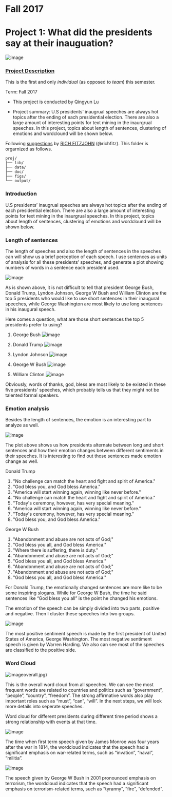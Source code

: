 # Fall 2017
# Project 1: What did the presidents say at their inauguation?

![image](figs/title.jpg)

### [Project Description](doc/)
This is the first and only *individual* (as opposed to *team*) this semester. 

Term: Fall 2017

+ This project is conducted by Qingyun Lu

+ Project summary: U.S presidents’ inaugrual speeches are always hot topics after the ending of each presidential election. There are also a large amount of interesting points for text mining in the inaurgrual speeches. In this project, topics about length of sentences, clustering of emotions and wordclound will be shown below.

Following [suggestions](http://nicercode.github.io/blog/2013-04-05-projects/) by [RICH FITZJOHN](http://nicercode.github.io/about/#Team) (@richfitz). This folder is orgarnized as follows.

```
proj/
├── lib/
├── data/
├── doc/
├── figs/
└── output/
```

### Introduction
U.S presidents’ inaugrual speeches are always hot topics after the ending of each presidential election. There are also a large amount of interesting points for text mining in the inaurgrual speeches. In this project, topics about length of sentences, clustering of emotions and wordclound will be shown below.

### Length of sentences
The length of speeches and also the length of sentences in the speeches can will show us a brief perception of each speech. I use sentences as units of analysis for all these presidents’ speeches, and generate a plot showing numbers of words in a sentence each president used.

![image](figs/length_of_sentences.jpg)

As is shown above, it is not difficult to tell that president George Bush, Donald Trump, Lyndon Johnson, George W Bush and William Clinton are the top 5 presidents who would like to use short sentences in their inaugural speeches, while George Washington are most likely to use long sentences in his inaugural speech.

Here comes a question, what are those short sentences the top 5 presidents prefer to using?

1. George Bush
![image](figs/s_bush.jpg)

2. Donald Trump
![image](figs/s_trump.jpg)

3. Lyndon Johnson
![image](figs/s_johnson.jpg)

4. George W Bush
![image](figs/s_wbush.jpg)

5. William Clinton
![image](figs/s_clinton.jpg)

Obviously, words of thanks, god, bless are most likely to be existed in these five presidents' speeches, which probably tells us that they might not be talented formal speakers.

### Emotion analysis
Besides the length of sentences, the emotion is an interesting part to analyze as well.

![image](figs/emotion_trump&bush.jpg)

The plot above shows us how presidents alternate between long and short sentences and how their emotion changes between different sentiments in their speeches. It is interesting to find out those sentences made emotion change as well.

  Donald Trump
1. "No challenge can match the heart and fight and spirit of America."
2. "God bless you, and God bless America."                            
3. "America will start winning again, winning like never before."     
4. "No challenge can match the heart and fight and spirit of America."
5. "Today's ceremony, however, has very special meaning."             
6. "America will start winning again, winning like never before."     
7. "Today's ceremony, however, has very special meaning."             
8. "God bless you, and God bless America."

  George W Bush
1. "Abandonment and abuse are not acts of God;"
2. "God bless you all, and God bless America." 
3. "Where there is suffering, there is duty."  
4. "Abandonment and abuse are not acts of God;"
5. "God bless you all, and God bless America." 
6. "Abandonment and abuse are not acts of God;"
7. "Abandonment and abuse are not acts of God;"
8. "God bless you all, and God bless America."

For Donald Trump, the emotionally changed sentences are more like to be some inspiring slogans. While for George W Bush, the time he said sentences like “God bless you all” is the point he changed his emotions.


The emotion of the speech can be simply divided into two parts, positive and negative. Then I cluster these speeches into two groups.

![image](figs/cluster.jpg)

The most positive sentiment speech is made by the first president of United States of America, George Washington. The most negative sentiment speech is given by Warren Harding. We also can see most of the speeches are classified to the positive side.

### Word Cloud
![image](figs/wordc)overall.jpg)

This is the overall word cloud from all speeches. We can see the most frequent words are related to countries and politics such as “government”, “people”, “country”, “freedom”. The strong affirmative words also play important roles such as “must”, “can”, “will”. In the next steps, we will look more details into seperate speeches.

Word cloud for different presidents during different time period shows a strong relationship with events at that time.

![image](figs/wordc_mo.jpg)

The time when first term speech given by James Monroe was four years after the war in 1814, the wordcloud indicates that the speech had a significant emphasis on war-related terms, such as “invation”, “naval”, “militia”.

![image](figs/wordc_wbush.jpg)

The speech given by George W Bush in 2001 pronounced emphasis on terrorism, the wordcloud indicates that the speech had a significant emphasis on terrorism-related terms, such as “tyranny”, “fire”, “defended”.

